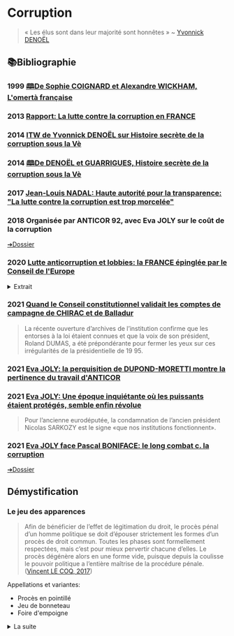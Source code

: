 # Corruption

>  « Les élus sont dans leur majorité sont honnêtes » ~ [Yvonnick DENOËL](#denoel2014histoire)

## 📚Bibliographie

### <a id="coignard1999omerta"></a> 1999 [🕮De Sophie COIGNARD et Alexandre WICKHAM, L'omertà française](https://bibliotheques-numeriques.defense.gouv.fr/bibliotheque-ader/document/ac00740d-45fe-4dee-8bdb-20e201bc1178)

### <a id="latour2013corrup"></a> 2013 [Rapport: La lutte contre la corruption en FRANCE](https://www.dlavocats.com/medias/org-4115/shared/la-lutte-contre-la-corruption-en-france---ouvrage-nume--rise--.pdf?utm_source=pocket_mylist)

<!--
### <a id="abdallah2014"></a> 2014 Royal Society—[Corruption drives the emergence of civil society](https://royalsocietypublishing.org/doi/full/10.1098/rsif.2013.1044?utm_source=pocket_mylist&)x

<details><summary>Interprétation</summary>

En caricaturé: la centralisation de la sanction c'est mieux lorsque ceux qui la dirigent sont vertueux, et réciproquement.
</details>
-->

### <a id="denoel2014histoire"></a>2014 [ITW de Yvonnick DENOËL sur Histoire secrète de la corruption sous la Vè](https://www.franceinter.fr/emissions/l-interview-politique/l-interview-politique-28-decembre-2014)

### <a id="denoel2014histoire"></a> 2014 [🕮De DENOËL et GUARRIGUES, Histoire secrète de la corruption sous la Vè](https://www.nouveau-monde.net/catalogue/histoire-secrete-de-la-corruption-sous-la-ve-republique/)

### <a id="gonzales2017hatvp"></a>2017 [Jean-Louis NADAL: Haute autorité pour la transparence: "La lutte contre la corruption est trop morcelée"](https://www.lefigaro.fr/actualite-france/2017/07/09/01016-20170709ARTFIG00146-nadal-la-lutte-contre-la-corruption-est-trop-morcelee.php)

### <a id="joly2018"></a>2018 Organisée par ANTICOR 92, avec Eva JOLY sur le coût de la corruption

[➔Dossier](anticor92joly.md)

### <a id="coeepinglefr"></a>2020 [Lutte anticorruption et lobbies: la FRANCE épinglée par le Conseil de l'Europe](https://www.rfi.fr/fr/france/20200110-france-corruption-etat-rapport-conseil-europeen-anticor-autorite-anticorruption?utm_source=pocket_mylist)
<details><summary>Extrait</summary>

> La particularité de ce rapport, selon Éric ALT, vice-président de l’association ANTICOR, est le fait « qu’il concerne particulièrement l’exécutif ». En effet, sur les 18 recommandations du Greco, 12 concernent la présidence ou les hautes fonctions de l'État. 
</details>

### <a id="piel2021dumas"></a>2021 [Quand le Conseil constitutionnel validait les comptes de campagne de CHIRAC et de Balladur](https://www.letelegramme.fr/bretagne/eva-joly-la-perquisition-au-ministere-de-la-justice-montre-la-pertinence-du-travail-d-anticor-02-07-2021-12781768.php)

> La récente ouverture d’archives de l’institution confirme que les entorses à la loi étaient connues et que la voix de son président, Roland DUMAS, a été prépondérante pour fermer les yeux sur ces irrégularités de la présidentielle de 19 95.

### <a id="jolymoretti"></a>2021 [Eva JOLY: la perquisition de DUPOND-MORETTI montre la pertinence du travail d'ANTICOR](https://www.letelegramme.fr/bretagne/eva-joly-la-perquisition-au-ministere-de-la-justice-montre-la-pertinence-du-travail-d-anticor-02-07-2021-12781768.php)

### <a id="joly2021revolue"></a>2021 [Eva JOLY: Une époque inquiétante où les puissants étaient protégés, semble enfin révolue](https://www.liberation.fr/societe/police-justice/eva-joly-une-epoque-inquietante-ou-les-puissants-etaient-proteges-semble-enfin-revolue-20210301_RRGTVPALDZGUJCNJEX3AXPNHEA/)

> Pour l’ancienne eurodéputée, la condamnation de l’ancien président Nicolas SARKOZY est le signe «que nos institutions fonctionnent».
</details>

### <a id="joly2021boniface"></a> 2021 [Eva JOLY face Pascal BONIFACE: le long combat c. la corruption](https://blogs.mediapart.fr/pascalboniface/blog/210421/clm-s432-eva-joly-le-long-combat-contre-la-corruption)

[➔Dossier](jolyboniface.md)

## Démystification

### <a id="japparences"></a>Le jeu des apparences

> Afin de bénéficier de l’effet de légitimation du droit, le procès pénal d’un homme politique se doit d’épouser strictement les formes d’un procès de droit commun. 
> Toutes les phases sont formellement respectées, mais c’est pour mieux pervertir chacune d’elles. Le procès dégénère alors en une forme vide, puisque depuis la coulisse le pouvoir politique a l’entière maîtrise de la procédure pénale.
> ([Vincent LE COQ, 2017](./robenoire.md#lecoq2017justice))

Appellations et variantes:
* Procès en pointillé
* Jeu de bonneteau
* Foire d'empoigne

<details><summary>La suite</summary>

> Toutes les phases sont formellement respectées, mais c’est pour mieux pervertir chacune d’elles. Le procès dégénère alors en une forme vide, puisque depuis la coulisse le pouvoir politique a l’entière maîtrise de la procédure pénale.
> Les hommes et femmes politiques ont rapidement compris le tort que font par leur répétition même ces « affaires » à la classe politique dans son ensemble. 
> Les naïfs qui ont espéré que la classe politique estimerait nécessaire d’éradiquer la corruption qui sévit à l’état endémique en son sein en seront pour leurs illusions. Les décideurs politiques ont préféré, sur le plan de la communication, nier l’ampleur de la fraude et, sur le plan pratique, se protéger de la justice, au moyen de techniques d’étouffement aujourd’hui éprouvées. L’alliance des deux aboutit à favoriser la perpétuation des mauvaises habitudes et ne peut qu’aggraver la défiance de l’opinion publique vis-à-vis des hommes politiques.
> ([Vincent LE COQ, 2017](./robenoire.md#lecoq2017justice))
</details>
